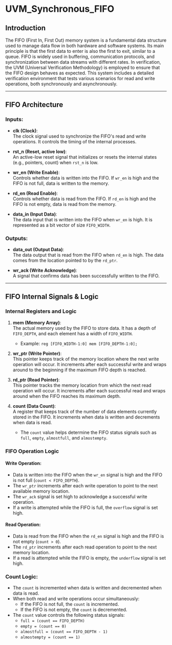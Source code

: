 # UVM_Synchronous_FIFO
## Introduction
 The FIFO (First In, First Out) memory system is a fundamental data structure used to manage data flow in both hardware and software systems. Its main principle is that the first data to enter is also the first to exit, similar to a queue. FIFO is widely used in buffering, communication protocols, and synchronization between data streams with different rates. In verification, the UVM (Universal Verification Methodology) is employed to ensure that the FIFO design behaves as expected. This system includes a detailed verification environment that tests various scenarios for read and write operations, both synchronously and asynchronously.

---
## FIFO Architecture

### Inputs:
- **clk (Clock)**:  
  The clock signal used to synchronize the FIFO's read and write operations. It controls the timing of the internal processes.
  
- **rst_n (Reset, active low)**:  
  An active-low reset signal that initializes or resets the internal states (e.g., pointers, count) when `rst_n` is low.

- **wr_en (Write Enable)**:  
  Controls whether data is written into the FIFO. If `wr_en` is high and the FIFO is not full, data is written to the memory.

- **rd_en (Read Enable)**:  
  Controls whether data is read from the FIFO. If `rd_en` is high and the FIFO is not empty, data is read from the memory.

- **data_in (Input Data)**:  
  The data input that is written into the FIFO when `wr_en` is high. It is represented as a bit vector of size `FIFO_WIDTH`.

### Outputs:
- **data_out (Output Data)**:  
  The data output that is read from the FIFO when `rd_en` is high. The data comes from the location pointed to by the `rd_ptr`.

- **wr_ack (Write Acknowledge)**:  
  A signal that confirms data has been successfully written to the FIFO.

---

## FIFO Internal Signals & Logic

### Internal Registers and Logic
1. **mem (Memory Array)**:  
   The actual memory used by the FIFO to store data. It has a depth of `FIFO_DEPTH`, and each element has a width of `FIFO_WIDTH`.  
   - Example: `reg [FIFO_WIDTH-1:0] mem [FIFO_DEPTH-1:0];`

2. **wr_ptr (Write Pointer)**:  
   This pointer keeps track of the memory location where the next write operation will occur. It increments after each successful write and wraps around to the beginning if the maximum FIFO depth is reached.

3. **rd_ptr (Read Pointer)**:  
   This pointer tracks the memory location from which the next read operation will occur. It increments after each successful read and wraps around when the FIFO reaches its maximum depth.

4. **count (Data Count)**:  
   A register that keeps track of the number of data elements currently stored in the FIFO. It increments when data is written and decrements when data is read.  
   - The `count` value helps determine the FIFO status signals such as `full`, `empty`, `almostfull`, and `almostempty`.

### FIFO Operation Logic

#### Write Operation:
- Data is written into the FIFO when the `wr_en` signal is high and the FIFO is not full (`count < FIFO_DEPTH`).
- The `wr_ptr` increments after each write operation to point to the next available memory location.
- The `wr_ack` signal is set high to acknowledge a successful write operation.
- If a write is attempted while the FIFO is full, the `overflow` signal is set high.

#### Read Operation:
- Data is read from the FIFO when the `rd_en` signal is high and the FIFO is not empty (`count > 0`).
- The `rd_ptr` increments after each read operation to point to the next memory location.
- If a read is attempted while the FIFO is empty, the `underflow` signal is set high.

### Count Logic:
- The `count` is incremented when data is written and decremented when data is read.
- When both read and write operations occur simultaneously:
  - If the FIFO is not full, the `count` is incremented.
  - If the FIFO is not empty, the `count` is decremented.
- The `count` value controls the following status signals:
  - `full = (count == FIFO_DEPTH)`
  - `empty = (count == 0)`
  - `almostfull = (count == FIFO_DEPTH - 1)`
  - `almostempty = (count == 1)`
